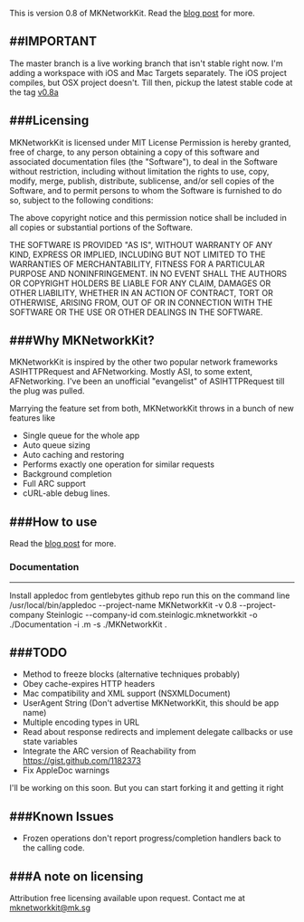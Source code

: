 This is version 0.8 of MKNetworkKit. Read the <a href="http://mk.sg/8w"> blog post</a> for more.

##IMPORTANT
-----------

The master branch is a live working branch that isn't stable right now. I'm adding a workspace with iOS and Mac Targets separately. The iOS project compiles, but OSX project doesn't. Till then, pickup the latest stable code at the tag <a href="https://github.com/MugunthKumar/MKNetworkKit/zipball/v0.8a"> v0.8a </a>

###Licensing
------------
MKNetworkKit is licensed under MIT License
Permission is hereby granted, free of charge, to any person obtaining a copy
of this software and associated documentation files (the "Software"), to deal
in the Software without restriction, including without limitation the rights
to use, copy, modify, merge, publish, distribute, sublicense, and/or sell
copies of the Software, and to permit persons to whom the Software is
furnished to do so, subject to the following conditions:

The above copyright notice and this permission notice shall be included in
all copies or substantial portions of the Software.

THE SOFTWARE IS PROVIDED "AS IS", WITHOUT WARRANTY OF ANY KIND, EXPRESS OR
IMPLIED, INCLUDING BUT NOT LIMITED TO THE WARRANTIES OF MERCHANTABILITY,
FITNESS FOR A PARTICULAR PURPOSE AND NONINFRINGEMENT. IN NO EVENT SHALL THE
AUTHORS OR COPYRIGHT HOLDERS BE LIABLE FOR ANY CLAIM, DAMAGES OR OTHER
LIABILITY, WHETHER IN AN ACTION OF CONTRACT, TORT OR OTHERWISE, ARISING FROM,
OUT OF OR IN CONNECTION WITH THE SOFTWARE OR THE USE OR OTHER DEALINGS IN
THE SOFTWARE.


###Why MKNetworkKit?
--------------------

MKNetworkKit is inspired by the other two popular network frameworks ASIHTTPRequest and AFNetworking.
Mostly ASI, to some extent, AFNetworking. I've been an unofficial "evangelist" of ASIHTTPRequest till the plug was pulled.

Marrying the feature set from both, MKNetworkKit throws in a bunch of new features like

* Single queue for the whole app
* Auto queue sizing
* Auto caching and restoring
* Performs exactly one operation for similar requests
* Background completion
* Full ARC support
* cURL-able debug lines.

###How to use
-------------
Read the <a href="http://mk.sg/8w"> blog post</a> for more.

### Documentation
-----------------
Install appledoc from gentlebytes github repo
run this on the command line
/usr/local/bin/appledoc --project-name MKNetworkKit -v 0.8 --project-company Steinlogic --company-id com.steinlogic.mknetworkkit -o ./Documentation -i .m -s ./MKNetworkKit .

###TODO
-------

* Method to freeze blocks (alternative techniques probably)
* Obey cache-expires HTTP headers
* Mac compatibility and XML support (NSXMLDocument)
* UserAgent String (Don't advertise MKNetworkKit, this should be app name)
* Multiple encoding types in URL
* Read about response redirects and implement delegate callbacks or use state variables
* Integrate the ARC version of Reachability from https://gist.github.com/1182373
* Fix AppleDoc warnings

I'll be working on this soon. But you can start forking it and getting it right

###Known Issues
---------------
* Frozen operations don't report progress/completion handlers back to the calling code.

###A note on licensing
----------------------
Attribution free licensing available upon request. Contact me at <a href="mailto:mknetworkkit@mk.sg"> mknetworkkit@mk.sg </a>
